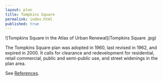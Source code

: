 ```yaml
---
layout: plan
title: Tompkins Square
permalink: index.html
published: true
---
```


![Tompkins Square in the Atlas of Urban Renewal](Tompkins Square .jpg)

The Tompkins Square plan was adopted in 1960, last revised in 1962, and expired in 2000. It calls for clearance and redevelopment for residential, retail commercial, public and semi-public use, and street widenings in the plan area.

See [References](http://www.urbanreviewer.org/#page=references.html).